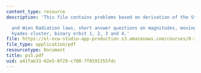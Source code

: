 ```yaml
---
content_type: resource
description: 'This file contains problems based on derivation of the Stefan-Boltzmann

  and Wien Radiation laws, short answer questions on magnitudes, moving cluster method-the
  hyades cluster, binary orbit 1, 2, 3 and 4.'
file: https://ol-ocw-studio-app-production.s3.amazonaws.com/courses/8-282j-introduction-to-astronomy-spring-2006/a41fab3302e50f29c7007f0191355fdc_ps5.pdf
file_type: application/pdf
resourcetype: Document
title: ps5.pdf
uid: a41fab33-02e5-0f29-c700-7f0191355fdc
---
```

